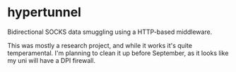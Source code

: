 # hypertunnel
Bidirectional SOCKS data smuggling using a HTTP-based middleware.

This was mostly a research project, and while it works it's quite temperamental. I'm planning to clean it up before September, as it looks like my uni will have a DPI firewall.
